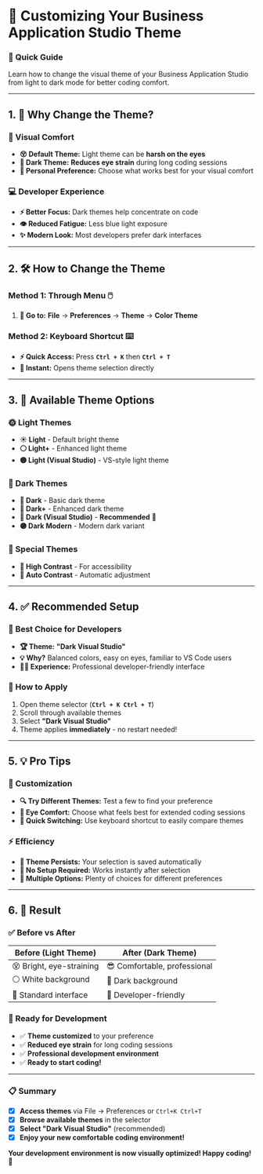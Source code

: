 # 🎨 Customizing Your Business Application Studio Theme

### **📌 Quick Guide**
Learn how to change the visual theme of your Business Application Studio from light to dark mode for better coding comfort.

---

## 1. 🎯 Why Change the Theme?

### **👀 Visual Comfort**
*   **😵 Default Theme:** Light theme can be **harsh on the eyes**
*   **🌙 Dark Theme:** **Reduces eye strain** during long coding sessions
*   **🎨 Personal Preference:** Choose what works best for your visual comfort

### **💻 Developer Experience**
*   **⚡ Better Focus:** Dark themes help concentrate on code
*   **👁️ Reduced Fatigue:** Less blue light exposure
*   **✨ Modern Look:** Most developers prefer dark interfaces

---

## 2. 🛠️ How to Change the Theme

### **Method 1: Through Menu 🖱️**

1.  **📁 Go to:** **File** → **Preferences** → **Theme** → **Color Theme**

### **Method 2: Keyboard Shortcut ⌨️**

*   **⚡ Quick Access:** Press **`Ctrl + K`** then **`Ctrl + T`**
*   **🎯 Instant:** Opens theme selection directly

---

## 3. 🎨 Available Theme Options

### **🌞 Light Themes**
*   **☀️ Light** - Default bright theme
*   **⚪ Light+** - Enhanced light theme
*   **🟡 Light (Visual Studio)** - VS-style light theme

### **🌙 Dark Themes** 
*   **🌚 Dark** - Basic dark theme
*   **🔵 Dark+** - Enhanced dark theme
*   **🔮 Dark (Visual Studio)** - **Recommended** 🎯
*   **🟣 Dark Modern** - Modern dark variant

### **🔄 Special Themes**
*   **🌈 High Contrast** - For accessibility
*   **🤖 Auto Contrast** - Automatic adjustment

---

## 4. ✅ Recommended Setup

### **🎯 Best Choice for Developers**
*   **🏆 Theme:** **"Dark Visual Studio"**
*   **💡 Why?** Balanced colors, easy on eyes, familiar to VS Code users
*   **👨‍💻 Experience:** Professional developer-friendly interface

### **🔄 How to Apply**
1.  Open theme selector (**`Ctrl + K Ctrl + T`**)
2.  Scroll through available themes
3.  Select **"Dark Visual Studio"**
4.  Theme applies **immediately** - no restart needed!

---

## 5. 💡 Pro Tips

### **🎨 Customization**
*   **🔍 Try Different Themes:** Test a few to find your preference
*   **👀 Eye Comfort:** Choose what feels best for extended coding sessions
*   **🔄 Quick Switching:** Use keyboard shortcut to easily compare themes

### **⚡ Efficiency**
*   **💾 Theme Persists:** Your selection is saved automatically
*   **🚀 No Setup Required:** Works instantly after selection
*   **🎪 Multiple Options:** Plenty of choices for different preferences

---

## 6. 🎉 Result

### **✅ Before vs After**
| Before (Light Theme) | After (Dark Theme) |
|---------------------|-------------------|
| 😵 Bright, eye-straining | 😎 Comfortable, professional |
| ⚪ White background | 🌙 Dark background |
| 🔵 Standard interface | 🎨 Developer-friendly |

### **🚀 Ready for Development**
*   ✅ **Theme customized** to your preference
*   ✅ **Reduced eye strain** for long coding sessions
*   ✅ **Professional development environment**
*   ✅ **Ready to start coding!**

---

### **📋 Summary**
- [x] **Access themes** via File → Preferences or `Ctrl+K Ctrl+T`
- [x] **Browse available themes** in the selector
- [x] **Select "Dark Visual Studio"** (recommended)
- [x] **Enjoy your new comfortable coding environment!**

**Your development environment is now visually optimized! Happy coding! 🎊**